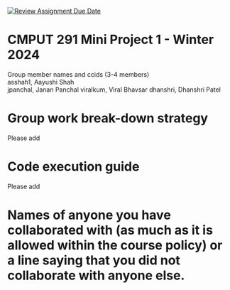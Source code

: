 [![Review Assignment Due Date](https://classroom.github.com/assets/deadline-readme-button-24ddc0f5d75046c5622901739e7c5dd533143b0c8e959d652212380cedb1ea36.svg)](https://classroom.github.com/a/50dc0VUx)
# CMPUT 291 Mini Project 1 - Winter 2024  
Group member names and ccids (3-4 members)  
  asshah1, Aayushi Shah  
  jpanchal, Janan Panchal 
  viralkum, Viral Bhavsar
  dhanshri, Dhanshri Patel

# Group work break-down strategy
Please add

# Code execution guide
Please add

# Names of anyone you have collaborated with (as much as it is allowed within the course policy) or a line saying that you did not collaborate with anyone else.  
